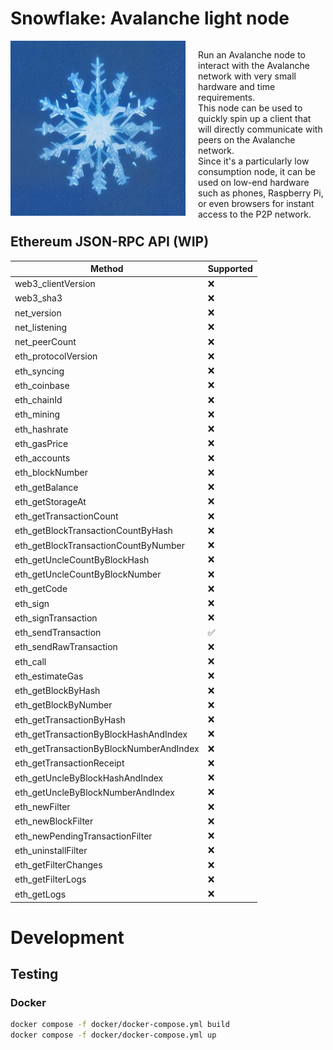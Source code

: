 # Snowflake: Avalanche light node

<div class="imageandtext" style="display: flex; height: 280px">
    <img src="./media/snowflake.png" height="280px" alt="snowflake">
    <p class="imageflexcontent" style="margin-left: 20px; vertical-align: middle">
        Run an Avalanche node to interact with the Avalanche network with very small hardware and time requirements.
        <br>This node can be used to quickly spin up a client that will directly communicate with peers on the Avalanche network.
        <br>Since it's a particularly low consumption node, it can be used on low-end hardware such as phones, Raspberry Pi,
        or even browsers for instant access to the P2P network.
    </p>
</div>

## Ethereum JSON-RPC API (WIP)

| Method                                  | Supported |
|-----------------------------------------|-----------|
| web3_clientVersion                      | ❌         |
| web3_sha3                               | ❌         |
| net_version                             | ❌         |
| net_listening                           | ❌         |
| net_peerCount                           | ❌         |
| eth_protocolVersion                     | ❌         |
| eth_syncing                             | ❌         |
| eth_coinbase                            | ❌         |
| eth_chainId                             | ❌         |
| eth_mining                              | ❌         |
| eth_hashrate                            | ❌         |
| eth_gasPrice                            | ❌         |
| eth_accounts                            | ❌         |
| eth_blockNumber                         | ❌         |
| eth_getBalance                          | ❌         |
| eth_getStorageAt                        | ❌         |
| eth_getTransactionCount                 | ❌         |
| eth_getBlockTransactionCountByHash      | ❌         |
| eth_getBlockTransactionCountByNumber    | ❌         |
| eth_getUncleCountByBlockHash            | ❌         |
| eth_getUncleCountByBlockNumber          | ❌         |
| eth_getCode                             | ❌         |
| eth_sign                                | ❌         |
| eth_signTransaction                     | ❌         |
| eth_sendTransaction                     | ✅         |
| eth_sendRawTransaction                  | ❌         |
| eth_call                                | ❌         |
| eth_estimateGas                         | ❌         |
| eth_getBlockByHash                      | ❌         |
| eth_getBlockByNumber                    | ❌         |
| eth_getTransactionByHash                | ❌         |
| eth_getTransactionByBlockHashAndIndex   | ❌         |
| eth_getTransactionByBlockNumberAndIndex | ❌         |
| eth_getTransactionReceipt               | ❌         |
| eth_getUncleByBlockHashAndIndex         | ❌         |
| eth_getUncleByBlockNumberAndIndex       | ❌         |
| eth_newFilter                           | ❌         |
| eth_newBlockFilter                      | ❌         |
| eth_newPendingTransactionFilter         | ❌         |
| eth_uninstallFilter                     | ❌         |
| eth_getFilterChanges                    | ❌         |
| eth_getFilterLogs                       | ❌         |
| eth_getLogs                             | ❌         |

# Development
## Testing
### Docker
```sh
docker compose -f docker/docker-compose.yml build
docker compose -f docker/docker-compose.yml up
```